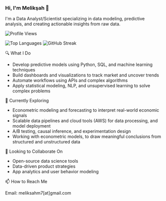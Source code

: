 ### Hi, I'm Melikşah 👋  
I'm a Data Analyst/Scientist specializing in data modeling, predictive analysis, and creating actionable insights from raw data.  

![Profile Views](https://komarev.com/ghpvc/?username=meliksahkilic&color=blue)

![Top Languages](https://github-readme-stats.vercel.app/api/top-langs/?username=meliksahkilic&layout=compact&theme=default) ![GitHub Streak](https://streak-stats.demolab.com/?user=meliksahkilic&theme=default)


🔍 What I Do

- Develop predictive models using Python, SQL, and machine learning techniques
- Build dashboards and visualizations to track market and uncover trends
- Automate workflows using APIs and complex algorithms
- Apply statistical modeling, NLP, and unsupervised learning to solve complex problems

🧠 Currently Exploring

- Econometric modeling and forecasting to interpret real-world economic signals
- Scalable data pipelines and cloud tools (AWS) for data processing, and model deployment
- A/B testing, causal inference, and experimentation design
- Working with econometric models, to draw meaningful conclusions from structured and unstructured data

🚀 Looking to Collaborate On

- Open-source data science tools
- Data-driven product strategies
- App analytics and user behavior modeling

📫 How to Reach Me

Email: meliksahm7[at]gmail.com

<!--⚡ Fun Fact

I see data analytics like a game of strategy. It’s all about spotting opportunities early and optimizing your next move.
<!--
**meliksahkilic/meliksahkilic** is a ✨ _special_ ✨ repository because its `README.md` (this file) appears on your GitHub profile.

Here are some ideas to get you started:

- 🔭 I’m currently working on Data
- 🌱 I’m currently learning ...
- 👯 I’m looking to collaborate on ...
- 🤔 I’m looking for help with ...
- 💬 Ask me about ...
- 📫 How to reach me: ...
- 😄 Pronouns: ...
- ⚡ Fun fact: ...
-->
